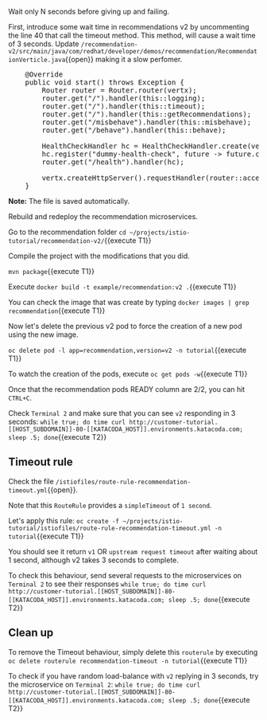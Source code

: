 Wait only N seconds before giving up and failing. 

First, introduce some wait time in recommendations v2 by uncommenting the line 40 that call the timeout method. This method, will cause a wait time of 3 seconds. Update `/recommendation-v2/src/main/java/com/redhat/developer/demos/recommendation/RecommendationVerticle.java`{{open}} making it a slow perfomer. 

<pre class="file">
    @Override
    public void start() throws Exception {
        Router router = Router.router(vertx);
        router.get("/").handler(this::logging);
        router.get("/").handler(this::timeout);
        router.get("/").handler(this::getRecommendations);
        router.get("/misbehave").handler(this::misbehave);
        router.get("/behave").handler(this::behave);

        HealthCheckHandler hc = HealthCheckHandler.create(vertx);
        hc.register("dummy-health-check", future -> future.complete(Status.OK()));
        router.get("/health").handler(hc);

        vertx.createHttpServer().requestHandler(router::accept).listen(8080);
    }
</pre>

**Note:** The file is saved automatically.

Rebuild and redeploy the recommendation microservices.

Go to the recommendation folder `cd ~/projects/istio-tutorial/recommendation-v2/`{{execute T1}}

Compile the project with the modifications that you did.

`mvn package`{{execute T1}}

Execute `docker build -t example/recommendation:v2 .`{{execute T1}}

You can check the image that was create by typing `docker images | grep recommendation`{{execute T1}}

Now let's delete the previous v2 pod to force the creation of a new pod using the new image.

`oc delete pod -l app=recommendation,version=v2 -n tutorial`{{execute T1}}

To watch the creation of the pods, execute `oc get pods -w`{{execute T1}}

Once that the recommendation pods READY column are 2/2, you can hit `CTRL+C`. 

Check `Terminal 2` and make sure that you can see `v2` responding in 3 seconds: `while true; do time curl http://customer-tutorial.[[HOST_SUBDOMAIN]]-80-[[KATACODA_HOST]].environments.katacoda.com; sleep .5; done`{{execute T2}}


## Timeout rule

Check the file `/istiofiles/route-rule-recommendation-timeout.yml`{{open}}.

Note that this `RouteRule` provides a `simpleTimeout` of `1 second`.

Let's apply this rule: `oc create -f ~/projects/istio-tutorial/istiofiles/route-rule-recommendation-timeout.yml -n tutorial`{{execute T1}}

You should see it return `v1` OR `upstream request timeout` after waiting about 1 second, although v2 takes 3 seconds to complete.

To check this behaviour, send several requests to the microservices on `Terminal 2` to see their responses
`while true; do time curl http://customer-tutorial.[[HOST_SUBDOMAIN]]-80-[[KATACODA_HOST]].environments.katacoda.com; sleep .5; done`{{execute T2}}

## Clean up

To remove the Timeout behaviour, simply delete this `routerule` by executing `oc delete routerule recommendation-timeout -n tutorial`{{execute T1}}

To check if you have random load-balance with `v2` replying in 3 seconds, try the microservice on `Terminal 2`: `while true; do time curl http://customer-tutorial.[[HOST_SUBDOMAIN]]-80-[[KATACODA_HOST]].environments.katacoda.com; sleep .5; done`{{execute T2}}
